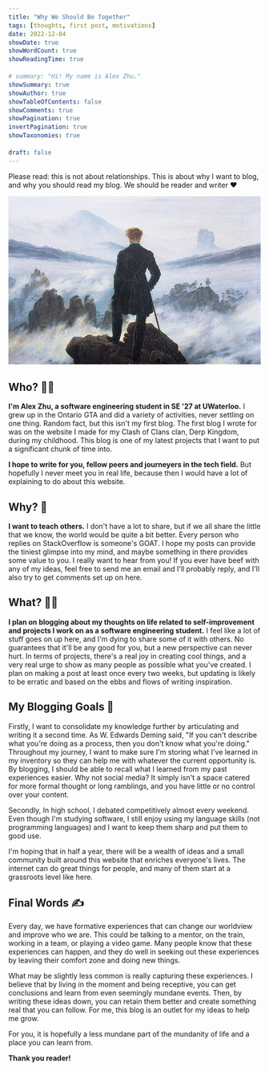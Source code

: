```yaml
---
title: "Why We Should Be Together"
tags: [thoughts, first post, motivations]
date: 2022-12-04
showDate: true
showWordCount: true
showReadingTime: true

# summary: "Hi! My name is Alex Zhu."
showSummary: true
showAuthor: true
showTableOfContents: false
showComments: true
showPagination: true
invertPagination: true
showTaxonomies: true

draft: false
---
```


Please read: this is not about relationships. This is about why I want to blog, and why you should read my blog. We should be reader and writer :hearts:

![Wanderer Above The Sea of Clouds.](wanderer.jpg "Wanderer Above The Sea of Clouds. One of my favourite paintings, symbolically")

## Who? 👨‍💻

**I'm Alex Zhu, a software engineering student in SE '27 at UWaterloo.** I grew up in the Ontario GTA and did a variety of activities, never settling on one thing. Random fact, but this isn't my first blog. The first blog I wrote for was on the website I made for my Clash of Clans clan, Derp Kingdom, during my childhood. This blog is one of my latest projects that I want to put a significant chunk of time into.

**I hope to write for you, fellow peers and journeyers in the tech field.** But hopefully I never meet you in real life, because then I would have a lot of explaining to do about this website.

## Why? :thinking:

**I want to teach others.** I don't have a lot to share, but if we all share the little that we know, the world would be quite a bit better. Every person who replies on StackOverflow is someone's GOAT. I hope my posts can provide the tiniest glimpse into my mind, and maybe something in there provides some value to you. I really want to hear from you! If you ever have beef with any of my ideas, feel free to send me an email and I'll probably reply, and I'll also try to get comments set up on here.

## What? 👨‍🎓

**I plan on blogging about my thoughts on life related to self-improvement and projects I work on as a software engineering student.** I feel like a lot of stuff goes on up here, and I'm dying to share some of it with others. No guarantees that it'll be any good for you, but a new perspective can never hurt. In terms of projects, there's a real joy in creating cool things, and a very real urge to show as many people as possible what you've created. I plan on making a post at least once every two weeks, but updating is likely to be erratic and based on the ebbs and flows of writing inspiration.

## My Blogging Goals 🚨

Firstly, I want to consolidate my knowledge further by articulating and writing it a second time. As W. Edwards Deming said, "If you can't describe what you're doing as a process, then you don't know what you're doing." Throughout my journey, I want to make sure I'm storing what I've learned in my inventory so they can help me with whatever the current opportunity is. By blogging, I should be able to recall what I learned from my past experiences easier. Why not social media? It simply isn't a space catered for more formal thought or long ramblings, and you have little or no control over your content.

Secondly, In high school, I debated competitively almost every weekend. Even though I'm studying software, I still enjoy using my language skills (not programming languages) and I want to keep them sharp and put them to good use.

I'm hoping that in half a year, there will be a wealth of ideas and a small community built around this website that enriches everyone's lives. The internet can do great things for people, and many of them start at a grassroots level like here.

## Final Words ✍️

Every day, we have formative experiences that can change our worldview and improve who we are. This could be talking to a mentor, on the train, working in a team, or playing a video game. Many people know that these experiences can happen, and they do well in seeking out these experiences by leaving their comfort zone and doing new things.

What may be slightly less common is really capturing these experiences. I believe that by living in the moment and being receptive, you can get conclusions and learn from even seemingly mundane events. Then, by writing these ideas down, you can retain them better and create something real that you can follow. For me, this blog is an outlet for my ideas to help me grow.

For you, it is hopefully a less mundane part of the mundanity of life and a place you can learn from.

**Thank you reader!**